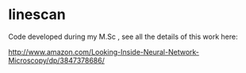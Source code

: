 linescan
========

Code developed during my M.Sc , see all the details of this work here: 

http://www.amazon.com/Looking-Inside-Neural-Network-Microscopy/dp/3847378686/
